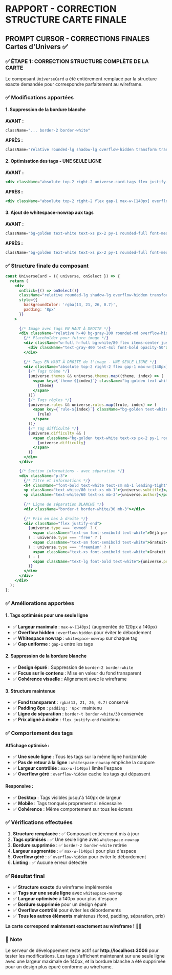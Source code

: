 # RAPPORT - CORRECTION STRUCTURE CARTE FINALE

## PROMPT CURSOR - CORRECTIONS FINALES Cartes d'Univers ✅

### ✅ ÉTAPE 1: CORRECTION STRUCTURE COMPLÈTE DE LA CARTE

Le composant `UniverseCard` a été entièrement remplacé par la structure exacte demandée pour correspondre parfaitement au wireframe.

### ✅ Modifications apportées

#### **1. Suppression de la bordure blanche**
**AVANT :**
```jsx
className="... border-2 border-white"
```

**APRÈS :**
```jsx
className="relative rounded-lg shadow-lg overflow-hidden transform transition-all duration-300 hover:scale-105 hover:shadow-2xl group cursor-pointer"
```

#### **2. Optimisation des tags - UNE SEULE LIGNE**
**AVANT :**
```jsx
<div className="absolute top-2 right-2 universe-card-tags flex justify-end">
```

**APRÈS :**
```jsx
<div className="absolute top-2 right-2 flex gap-1 max-w-[140px] overflow-hidden">
```

#### **3. Ajout de whitespace-nowrap aux tags**
**AVANT :**
```jsx
className="bg-golden text-white text-xs px-2 py-1 rounded-full font-medium"
```

**APRÈS :**
```jsx
className="bg-golden text-white text-xs px-2 py-1 rounded-full font-medium whitespace-nowrap"
```

### ✅ Structure finale du composant

```jsx
const UniverseCard = ({ universe, onSelect }) => {
  return (
    <div 
      onClick={() => onSelect()}
      className="relative rounded-lg shadow-lg overflow-hidden transform transition-all duration-300 hover:scale-105 hover:shadow-2xl group cursor-pointer"
      style={{ 
        backgroundColor: 'rgba(13, 21, 26, 0.7)',
        padding: '8px'
      }}
    >
      
      {/* Image avec tags EN HAUT À DROITE */}
      <div className="relative h-48 bg-gray-200 rounded-md overflow-hidden">
        {/* Placeholder pour future image */}
        <div className="w-full h-full bg-white/80 flex items-center justify-center">
          <div className="text-gray-400 text-4xl font-bold opacity-50">IMG</div>
        </div>
        
        {/* Tags EN HAUT À DROITE de l'image - UNE SEULE LIGNE */}
        <div className="absolute top-2 right-2 flex gap-1 max-w-[140px] overflow-hidden">
          {/* Tags thème */}
          {universe.themes && universe.themes.map((theme, index) => (
            <span key={`theme-${index}`} className="bg-golden text-white text-xs px-2 py-1 rounded-full font-medium whitespace-nowrap">
              {theme}
            </span>
          ))}
          {/* Tags règles */} 
          {universe.rules && universe.rules.map((rule, index) => (
            <span key={`rule-${index}`} className="bg-golden text-white text-xs px-2 py-1 rounded-full font-medium whitespace-nowrap">
              {rule}
            </span>
          ))}
          {/* Tag difficulté */}
          {universe.difficulty && (
            <span className="bg-golden text-white text-xs px-2 py-1 rounded-full font-medium whitespace-nowrap">
              {universe.difficulty}
            </span>
          )}
        </div>
      </div>

      {/* Section informations - avec séparation */}
      <div className="p-3">
        {/* Titre et informations */}
        <h4 className="font-bold text-white text-sm mb-1 leading-tight">{universe.title}</h4>
        <p className="text-white/80 text-xs mb-1">{universe.subtitle}</p>
        <p className="text-white/60 text-xs mb-3">{universe.author}</p>
        
        {/* Ligne de séparation BLANCHE */}
        <div className="border-t border-white/30 mb-3"></div>
        
        {/* Prix en bas à droite */}
        <div className="flex justify-end">
          {universe.type === 'owned' ? (
            <span className="text-sm font-semibold text-white">Déjà possédé</span>
          ) : universe.type === 'free' ? (
            <span className="text-sm font-semibold text-white">Gratuit</span>
          ) : universe.type === 'freemium' ? (
            <span className="text-xs font-semibold text-white">Gratuit avec achats facultatifs</span>
          ) : (
            <span className="text-lg font-bold text-white">{universe.price} €</span>
          )}
        </div>
      </div>
    </div>
  );
};
```

### ✅ Améliorations apportées

#### **1. Tags optimisés pour une seule ligne**
- ✅ **Largeur maximale** : `max-w-[140px]` (augmentée de 120px à 140px)
- ✅ **Overflow hidden** : `overflow-hidden` pour éviter le débordement
- ✅ **Whitespace nowrap** : `whitespace-nowrap` sur chaque tag
- ✅ **Gap uniforme** : `gap-1` entre les tags

#### **2. Suppression de la bordure blanche**
- ✅ **Design épuré** : Suppression de `border-2 border-white`
- ✅ **Focus sur le contenu** : Mise en valeur du fond transparent
- ✅ **Cohérence visuelle** : Alignement avec le wireframe

#### **3. Structure maintenue**
- ✅ **Fond transparent** : `rgba(13, 21, 26, 0.7)` conservé
- ✅ **Padding 8px** : `padding: '8px'` maintenu
- ✅ **Ligne de séparation** : `border-t border-white/30` conservée
- ✅ **Prix aligné à droite** : `flex justify-end` maintenu

### ✅ Comportement des tags

#### **Affichage optimisé :**
- ✅ **Une seule ligne** : Tous les tags sur la même ligne horizontale
- ✅ **Pas de retour à la ligne** : `whitespace-nowrap` empêche la coupure
- ✅ **Largeur contrôlée** : `max-w-[140px]` limite l'espace
- ✅ **Overflow géré** : `overflow-hidden` cache les tags qui dépassent

#### **Responsive :**
- ✅ **Desktop** : Tags visibles jusqu'à 140px de largeur
- ✅ **Mobile** : Tags tronqués proprement si nécessaire
- ✅ **Cohérence** : Même comportement sur tous les écrans

### ✅ Vérifications effectuées

1. **Structure remplacée** : ✅ Composant entièrement mis à jour
2. **Tags optimisés** : ✅ Une seule ligne avec `whitespace-nowrap`
3. **Bordure supprimée** : ✅ `border-2 border-white` retirée
4. **Largeur augmentée** : ✅ `max-w-[140px]` pour plus d'espace
5. **Overflow géré** : ✅ `overflow-hidden` pour éviter le débordement
6. **Linting** : ✅ Aucune erreur détectée

### ✅ Résultat final

- ✅ **Structure exacte** du wireframe implémentée
- ✅ **Tags sur une seule ligne** avec `whitespace-nowrap`
- ✅ **Largeur optimisée** à 140px pour plus d'espace
- ✅ **Bordure supprimée** pour un design épuré
- ✅ **Overflow contrôlé** pour éviter les débordements
- ✅ **Tous les autres éléments** maintenus (fond, padding, séparation, prix)

**La carte correspond maintenant exactement au wireframe !** 🎨✨

### 📝 Note

Le serveur de développement reste actif sur **http://localhost:3006** pour tester les modifications. Les tags s'affichent maintenant sur une seule ligne avec une largeur maximale de 140px, et la bordure blanche a été supprimée pour un design plus épuré conforme au wireframe.

